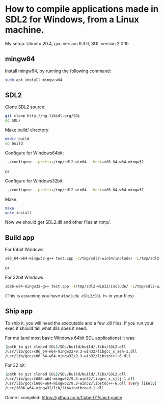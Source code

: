 # How to compile applications made in SDL2 for Windows, from a Linux machine.

My setup: Ubuntu 20.4, gcc version 9.3.0, SDL version 2.0.10

## mingw64

Install mingw64, by running the following command:
```bash
sudo apt install mingw-w64
```

## SDL2

Clone SDL2 source:
```bash
git clone http://hg.libsdl.org/SDL
cd SDL/
```

Make build/ directory:
```bash
mkdir build
cd build
```

Configure for Windows64bit:
```bash
../configure --prefix=/tmp/sdl2-win64 --host=x86_64-w64-mingw32
```

or

Configure for Windows32bit:
```bash
../configure --prefix=/tmp/sdl2-win64 --host=x86_64-w64-mingw32
```

Make:
```bash
make
make install
```

Now we should get SDL2.dll and other files at /tmp/.

## Build app

For 64bit Windows:
```bash
x86_64-w64-mingw32-g++ test.cpp -I/tmp/sdl2-win64/include/ -L/tmp/sdl2-win64/lib -lmingw32 -lSDL2main -lSDL2 -mwindows -o test.exe
```

or 

For 32bit Windows:
```bash
i686-w64-mingw32-g++ test.cpp -I/tmp/sdl2-win32/include/ -L/tmp/sdl2-win32/lib -lmingw32 -lSDL2main -lSDL2 -mwindows -o test.exe
```

(This is assuming you have ``#include <SDL2/SDL.h>`` in your files)

## Ship app

To ship it, you will need the executable and a few .dll files. If you run your exec it should tell what dlls does it need.

For me (and most basic Windows 64bit SDL applications) it was:
```bash
(path to git cloned SDL)/SDL/build/build/.libs/SDL2.dll
/usr/lib/gcc/x86_64-w64-mingw32/9.3-win32/libgcc_s_seh-1.dll
/usr/lib/gcc/x86_64-w64-mingw32/9.3-win32/libstdc++-6.dll
```

For 32 bit:
```bash
(path to git cloned SDL)/SDL/build/build/.libs/SDL2.dll
/usr/lib/gcc/i686-w64-mingw32/9.3-win32/libgcc_s_sjlj-1.dll
/usr/lib/gcc/i686-w64-mingw32/9.3-win32/libstdc++-6.dll (very likely)
/usr/i686-w64-mingw32/lib/libwinpthread-1.dll
```

Game I compiled: https://github.com/Cuber01/sand-game
